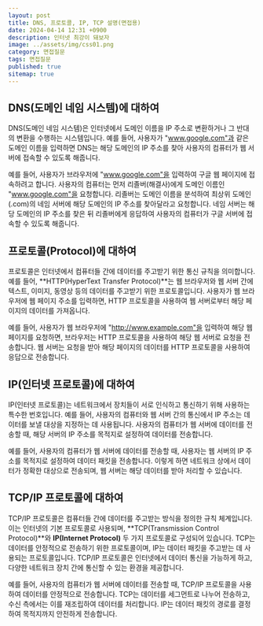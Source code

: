 ```yaml
---
layout: post
title: DNS, 프로토콜, IP, TCP 설명(면접용)
date: 2024-04-14 12:31 +0900
description: 인터넷 최강이 돼보자
image: ../assets/img/css01.png
category: 면접질문
tags: 면접질문
published: true
sitemap: true
---
```



## DNS(도메인 네임 시스템)에 대하여

DNS(도메인 네임 시스템)은 인터넷에서 도메인 이름을 IP 주소로 변환하거나 그 반대의 변환을 수행하는 시스템입니다. 예를 들어, 사용자가 "www.google.com"과 같은 도메인 이름을 입력하면 DNS는 해당 도메인의 IP 주소를 찾아 사용자의 컴퓨터가 웹 서버에 접속할 수 있도록 해줍니다.

예를 들어, 사용자가 브라우저에 "www.google.com"을 입력하여 구글 웹 페이지에 접속하려고 합니다. 사용자의 컴퓨터는 먼저 리졸버(해결사)에게 도메인 이름인 "www.google.com"을 요청합니다. 리졸버는 도메인 이름을 분석하여 최상위 도메인(.com)의 네임 서버에 해당 도메인의 IP 주소를 찾아달라고 요청합니다. 네임 서버는 해당 도메인의 IP 주소를 찾은 뒤 리졸버에게 응답하여 사용자의 컴퓨터가 구글 서버에 접속할 수 있도록 해줍니다.

## 프로토콜(Protocol)에 대하여

프로토콜은 인터넷에서 컴퓨터들 간에 데이터를 주고받기 위한 통신 규칙을 의미합니다. 예를 들어, **HTTP(HyperText Transfer Protocol)**는 웹 브라우저와 웹 서버 간에 텍스트, 이미지, 동영상 등의 데이터를 주고받기 위한 프로토콜입니다. 사용자가 웹 브라우저에 웹 페이지 주소를 입력하면, HTTP 프로토콜을 사용하여 웹 서버로부터 해당 페이지의 데이터를 가져옵니다.

예를 들어, 사용자가 웹 브라우저에 "http://www.example.com"을 입력하여 해당 웹 페이지를 요청하면, 브라우저는 HTTP 프로토콜을 사용하여 해당 웹 서버로 요청을 전송합니다. 웹 서버는 요청을 받아 해당 페이지의 데이터를 HTTP 프로토콜을 사용하여 응답으로 전송합니다.

## IP(인터넷 프로토콜)에 대하여

IP(인터넷 프로토콜)는 네트워크에서 장치들이 서로 인식하고 통신하기 위해 사용하는 특수한 번호입니다. 예를 들어, 사용자의 컴퓨터와 웹 서버 간의 통신에서 IP 주소는 데이터를 보낼 대상을 지정하는 데 사용됩니다. 사용자의 컴퓨터가 웹 서버에 데이터를 전송할 때, 해당 서버의 IP 주소를 목적지로 설정하여 데이터를 전송합니다.

예를 들어, 사용자의 컴퓨터가 웹 서버에 데이터를 전송할 때, 사용자는 웹 서버의 IP 주소를 목적지로 설정하여 데이터 패킷을 전송합니다. 이렇게 하면 네트워크 상에서 데이터가 정확한 대상으로 전송되며, 웹 서버는 해당 데이터를 받아 처리할 수 있습니다.

## TCP/IP 프로토콜에 대하여

TCP/IP 프로토콜은 컴퓨터들 간에 데이터를 주고받는 방식을 정의한 규칙 체계입니다. 이는 인터넷의 기본 프로토콜로 사용되며, **TCP(Transmission Control Protocol)**와 **IP(Internet Protocol)** 두 가지 프로토콜로 구성되어 있습니다. TCP는 데이터를 안정적으로 전송하기 위한 프로토콜이며, IP는 데이터 패킷을 주고받는 데 사용되는 프로토콜입니다. TCP/IP 프로토콜은 인터넷에서 데이터 통신을 가능하게 하고, 다양한 네트워크 장치 간에 통신할 수 있는 환경을 제공합니다.

예를 들어, 사용자의 컴퓨터가 웹 서버에 데이터를 전송할 때, TCP/IP 프로토콜을 사용하여 데이터를 안정적으로 전송합니다. TCP는 데이터를 세그먼트로 나누어 전송하고, 수신 측에서는 이를 재조립하여 데이터를 처리합니다. IP는 데이터 패킷의 경로를 결정하여 목적지까지 안전하게 전송합니다.


